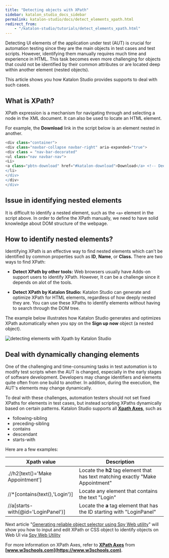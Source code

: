 ```yaml
---
title: "Detecting objects with XPath"
sidebar: katalon_studio_docs_sidebar
permalink: katalon-studio/docs/detect_elements_xpath.html
redirect_from:
    - "/katalon-studio/tutorials/detect_elements_xpath.html"
---
```


Detecting UI elements of the application under test (AUT) is crucial for automation testing since they are the main objects in test cases and test scripts. However, identifying them manually requires much time and experience in HTML. This task becomes even more challenging for objects that could not be identified by their common attributes or are located deep within another element (nested objects). 

This article shows you how Katalon Studio provides supports to deal with such cases.

## What is XPath?

XPath expression is a mechanism for navigating through and selecting a node in the XML document. It can also be used to locate an HTML element.

For example, the **Download** link in the script below is an element nested in another.

```groovy
<div class="container">
<div class="navbar-collapse navbar-right" aria-expanded="true">
<div class = "nav-bar-decorated"
<ul class="nav navbar-nav">
<Li>
<a class="pbtn-download" href="#katalon-download">Download</a> <!-- Deeply nested element  -->
</li>
</div>
</div>
</div>

```

## Issue in identifying nested elements

It is difficult to identify a nested element, such as the `<a>` element in the script above. In order to define the XPath manually, we need to have solid knowledge about DOM structure of the webpage.

## How to identify nested elements?

Identifying XPath is an effective way to find nested elements which can't be identified by common properties such as **ID**, **Name**, or **Class.** There are two ways to find XPath:

* **Detect XPath by other tools:** Web browsers usually have Adds-on support users to identify XPath. However, It can be a challenge since it depends on alot of the tools.

* **Detect XPath by Katalon Studio:** Katalon Studio can generate and optimize XPath for HTML elements, regardless of how deeply nested they are. You can use these XPaths to identify elements without having to search through the DOM tree.

The example below illustrates how Katalon Studio generates and optimizes XPath automatically when you spy on the **Sign up now** object (a nested object).

![detecting elements with Xpath by Katalon Studio](https://github.com/katalon-studio/docs-images/raw/master/katalon-studio/tutorials/detect_elements_xpath/Sign-up-now.png)

## Deal with dynamically changing elements

One of the challenging and time-consuming tasks in test automation is to modify test scripts when the AUT is changed, especially in the early stages of software development. Developers may change identifiers and elements quite often from one build to another. In addition, during the execution, the AUT's elements may change dynamically.

To deal with these challenges, automation testers should not set fixed XPaths for elements in test cases, but instead scripting XPaths dynamically based on certain patterns. Katalon Studio supports all **[Xpath Axes](https://www.w3schools.com/xml/xpath_axes.asp)**, such as

* following-sibling
* preceding-sibling
* contains
* descendant
* starts-with

Here are a few examples:

| Xpath value | Description |
| --- | --- |
| .//h2\[text()='Make Appointment'\] | Locate the **h2** tag element that has text matching exactly "Make Appointment" |
| //*\[contains(text(),'Login')\] | Locate any element that contains the text "Login" |
| //a\[starts-with(@id='LoginPanel')\] | Locate the **a** tag element that has the ID starting with "LoginPanel" |

Next article "[Generating reliable object selector using Spy Web utility](https://docs.katalon.com/katalon-studio/docs/generate_css_xpath_selector_spy_web_utility.html)" will show you how to input and edit XPath or CSS object to identify objects on Web UI via [Spy Web Utility](https://docs.katalon.com/katalon-studio/docs/spy-web-utility.html)

For more information on XPath Axes, refer to **[XPath Axes](https://www.w3schools.com/xml/xpath_axes.asp)** from **[www.w3schools.com](https://www.w3schools.com)**.
